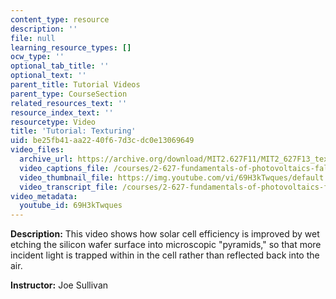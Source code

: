 ```yaml
---
content_type: resource
description: ''
file: null
learning_resource_types: []
ocw_type: ''
optional_tab_title: ''
optional_text: ''
parent_title: Tutorial Videos
parent_type: CourseSection
related_resources_text: ''
resource_index_text: ''
resourcetype: Video
title: 'Tutorial: Texturing'
uid: be25fb41-aa22-40f6-7d3c-dc0e13069649
video_files:
  archive_url: https://archive.org/download/MIT2.627F11/MIT2_627F13_texturing_300k.mp4
  video_captions_file: /courses/2-627-fundamentals-of-photovoltaics-fall-2013/28b4c65758565c7f83825b887588d5bd_69H3kTwques.vtt
  video_thumbnail_file: https://img.youtube.com/vi/69H3kTwques/default.jpg
  video_transcript_file: /courses/2-627-fundamentals-of-photovoltaics-fall-2013/c58fe9a55706859ba7be62b79f7be64b_69H3kTwques.pdf
video_metadata:
  youtube_id: 69H3kTwques
---
```


**Description:** This video shows how solar cell efficiency is improved by wet etching the silicon wafer surface into microscopic "pyramids," so that more incident light is trapped within in the cell rather than reflected back into the air.

**Instructor:** Joe Sullivan